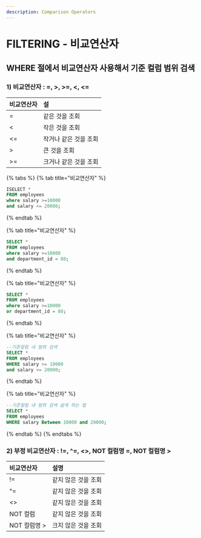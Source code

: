 ```yaml
---
description: Comparison Operators
---
```


# FILTERING - 비교연산자

## WHERE 절에서 비교연산자 사용해서 기준 컬럼 범위 검색 

### 1\) 비교연산자 : =, &gt;, &gt;=, &lt;, &lt;=

| 비교연산자 | 설 |
| :--- | :--- |
| = | 같은 것을 조회 |
| &lt; | 작은 것을 조회  |
| &lt;= | 작거나 같은 것을 조회  |
| &gt; | 큰 것을 조회  |
| &gt;= | 크거나 같은 것을  조회  |

{% tabs %}
{% tab title="비교연산자" %}
```sql
ISELECT *
FROM employees
where salary >=10000
and salary <= 20000;
```
{% endtab %}

{% tab title="비교연산자" %}
```sql
SELECT *
FROM employees
where salary >=10000
and department_id = 80;
```
{% endtab %}

{% tab title="비교연산자" %}
```sql
SELECT *
FROM employees
where salary >=10000
or department_id = 80;
```
{% endtab %}

{% tab title="비교연산자" %}
```sql
--기준컬럼 내 범위 검색 
SELECT * 
FROM employees 
WHERE salary >= 10000
and salary <= 20000;
```
{% endtab %}

{% tab title="비교연산자" %}
```sql
--기준컬럼 내 범위 검색 쉽게 하는 법 
SELECT * 
FROM employees 
WHERE salary Between 10000 and 20000;
```
{% endtab %}
{% endtabs %}

### 2\) 부정 비교연산자 : !=, ^=, &lt;&gt;, NOT 컬럼명 =, NOT 컬럼명 &gt; 

| 비교연산자 | 설명  |
| :--- | :--- |
| != | 같지 않은 것을 조회  |
| ^= | 같지 않은 것을 조회  |
| &lt;&gt; | 같지 않은 것을 조회  |
| NOT 컬럼 | 같지 않은 것을 조회  |
| NOT 컬럼명 &gt; | 크지 않은 것을 조회  |

